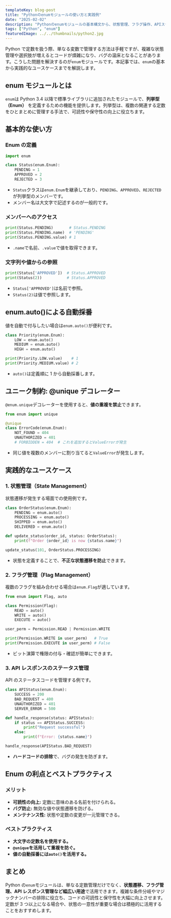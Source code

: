 ```yaml
---
templateKey: blog-post
title: "Pythonのenumモジュールの使い方と実践例"
date: "2025-02-02"
description: "Pythonのenumモジュールの基本構文から、状態管理、フラグ操作、APIステータス管理といった実践的な用途までを体系的に解説します。定数管理を効率化し、状態遷移やデータ整合性を強化するためのベストプラクティスを紹介します。"
tags: ["Python", "enum"]
featuredImage: ../../thumbnails/python2.jpg
---
```


Python で定数を扱う際、単なる変数で管理する方法は手軽ですが、複雑な状態管理や選択肢が増えるとコードが煩雑になり、バグの温床となることがあります。こうした問題を解決するのが`enum`モジュールです。本記事では、`enum`の基本から実践的なユースケースまでを解説します。

## enum モジュールとは

`enum`は Python 3.4 以降で標準ライブラリに追加されたモジュールで、**列挙型（Enum）** を定義するための機能を提供します。列挙型は、複数の関連する定数をひとまとめに管理する手法で、可読性や保守性の向上に役立ちます。

## 基本的な使い方

### Enum の定義

```python
import enum

class Status(enum.Enum):
    PENDING = 1
    APPROVED = 2
    REJECTED = 3
```

- `Status`クラスは`enum.Enum`を継承しており、`PENDING`、`APPROVED`、`REJECTED`が列挙型のメンバーです。
- メンバー名は大文字で記述するのが一般的です。

### メンバーへのアクセス

```python
print(Status.PENDING)       # Status.PENDING
print(Status.PENDING.name)  # 'PENDING'
print(Status.PENDING.value) # 1
```

- `.name`で名前、`.value`で値を取得できます。

### 文字列や値からの参照

```python
print(Status['APPROVED'])  # Status.APPROVED
print(Status(2))           # Status.APPROVED
```

- `Status['APPROVED']`は名前で参照。
- `Status(2)`は値で参照します。

## enum.auto()による自動採番

値を自動で付与したい場合は`enum.auto()`が便利です。

```python
class Priority(enum.Enum):
    LOW = enum.auto()
    MEDIUM = enum.auto()
    HIGH = enum.auto()

print(Priority.LOW.value)    # 1
print(Priority.MEDIUM.value) # 2
```

- `auto()`は定義順に 1 から自動採番します。

## ユニーク制約: @unique デコレーター

`@enum.unique`デコレーターを使用すると、**値の重複を禁止**できます。

```python
from enum import unique

@unique
class ErrorCode(enum.Enum):
    NOT_FOUND = 404
    UNAUTHORIZED = 401
    # FORBIDDEN = 404  # これを追加するとValueErrorが発生
```

- 同じ値を複数のメンバーに割り当てると`ValueError`が発生します。

## 実践的なユースケース

### 1. 状態管理（State Management）

状態遷移が発生する場面での使用例です。

```python
class OrderStatus(enum.Enum):
    PENDING = enum.auto()
    PROCESSING = enum.auto()
    SHIPPED = enum.auto()
    DELIVERED = enum.auto()

def update_status(order_id, status: OrderStatus):
    print(f"Order {order_id} is now {status.name}")

update_status(101, OrderStatus.PROCESSING)
```

- 状態を定義することで、**不正な状態遷移を防止**できます。

### 2. フラグ管理（Flag Management）

複数のフラグを組み合わせる場合は`enum.Flag`が適しています。

```python
from enum import Flag, auto

class Permission(Flag):
    READ = auto()
    WRITE = auto()
    EXECUTE = auto()

user_perm = Permission.READ | Permission.WRITE

print(Permission.WRITE in user_perm)   # True
print(Permission.EXECUTE in user_perm) # False
```

- ビット演算で権限の付与・確認が簡単にできます。

### 3. API レスポンスのステータス管理

API のステータスコードを管理する例です。

```python
class APIStatus(enum.Enum):
    SUCCESS = 200
    BAD_REQUEST = 400
    UNAUTHORIZED = 401
    SERVER_ERROR = 500

def handle_response(status: APIStatus):
    if status == APIStatus.SUCCESS:
        print("Request successful")
    else:
        print(f"Error: {status.name}")

handle_response(APIStatus.BAD_REQUEST)
```

- **ハードコードの排除**で、バグの発生を防ぎます。

## Enum の利点とベストプラクティス

### メリット

- **可読性の向上:** 定数に意味のある名前を付けられる。
- **バグ防止:** 無効な値や状態遷移を防げる。
- **メンテナンス性:** 状態や定数の変更が一元管理できる。

### ベストプラクティス

- **大文字の定数名を使用する。**
- **`@unique`を活用して重複を防ぐ。**
- **値の自動採番には`auto()`を活用する。**

## まとめ

Python の`enum`モジュールは、単なる定数管理だけでなく、**状態遷移、フラグ管理、API レスポンス管理など幅広い用途**で活用できます。複雑な条件分岐やマジックナンバーの排除に役立ち、コードの可読性と保守性を大幅に向上させます。定数が 3 つ以上になる場合や、状態の一意性が重要な場合は積極的に活用することをおすすめします。
